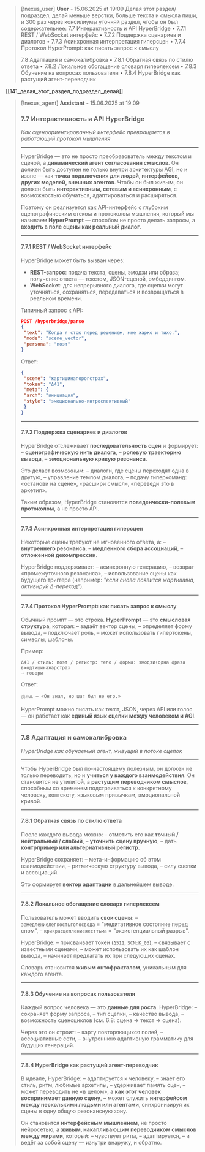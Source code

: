>[!nexus_user] **User** - 15.06.2025 at 19:09
> Делая этот раздел/подраздел, делай меньше верстки, больше текста и смысла пиши, и 300 раз через консилиумы уточняй раздел, чтобы он был содержательнее: 7.7 Интерактивность и API HyperBridge
>  • 7.7.1 REST / WebSocket интерфейс
>  • 7.7.2 Поддержка сценариев и диалогов
>  • 7.7.3 Асинхронная интерпретация гиперсцен
>  • 7.7.4 Протокол HyperPrompt: как писать запрос к смыслу
> 
> 7.8 Адаптация и самокалибровка
>  • 7.8.1 Обратная связь по стилю ответа
>  • 7.8.2 Локальное обогащение словаря гиперлексем
>  • 7.8.3 Обучение на вопросах пользователя
>  • 7.8.4 HyperBridge как растущий агент-переводчик
<!-- UID: 24d9be75-83b9-451b-baed-a7e1869685b0 -->
[[141_делая_этот_раздел_подраздел_делай]]



>[!nexus_agent] **Assistant** - 15.06.2025 at 19:09
> ### **7.7 Интерактивность и API HyperBridge** 
> _Как сценоориентированный интерфейс превращается в работающий протокол мышления_
> 
> ---
> 
> HyperBridge — это не просто преобразователь между текстом и сценой, а **динамический агент согласования смыслов**. Он должен быть доступен не только внутри архитектуры AGI, но и извне — как **точка подключения для людей, интерфейсов, других моделей, внешних агентов**. Чтобы он был живым, он должен быть **интерактивным, сетевым и асинхронным**, с возможностью обучаться, адаптироваться и расширяться.
> 
> Поэтому он реализуется как API-интерфейс с глубоким сценографическим стеком и протоколом мышления, который мы называем **HyperPrompt** — способом не просто делать запросы, а **входить в поле сцены как реальный диалог**.
> 
> ---
> 
> #### **7.7.1 REST / WebSocket интерфейс**
> 
> HyperBridge может быть вызван через:
> - **REST-запрос**: подача текста, сцены, эмодзи или образа; получение ответа — текстом, JSON-сценой, эмбеддингом. 
> - **WebSocket**: для непрерывного диалога, где сцепки могут уточняться, сохраняться, передаваться и возвращаться в реальном времени.
> 
> Типичный запрос к API:
> 
> ```json
> POST /hyperbridge/parse
> {
>  "text": "Когда я стою перед решением, мне жарко и тихо.",
>  "mode": "scene_vector",
>  "persona": "поэт"
> }
> ```
> 
> Ответ:
> 
> ```json
> {
>  "scene": "жартишинапорогстрах",
>  "token": "Δ41",
>  "meta": {
>  "arch": "инициация",
>  "style": "эмоционально-интроспективный"
>  }
> }
> ```
> 
> ---
> 
> #### **7.7.2 Поддержка сценариев и диалогов**
> 
> HyperBridge отслеживает **последовательность сцен** и формирует:
> – **сценографическую нить диалога**, 
> – **ролевую траекторию вывода**, 
> – **эмоциональную кривую резонанса**.
> 
> Это делает возможным:
> – диалоги, где сцены переходят одна в другую, 
> – управление темпом диалога, 
> – подачу гиперкоманд: «останови на сцене», «расшири смысл», «переведи это в архетип».
> 
> Таким образом, HyperBridge становится **поведенчески-полевым протоколом**, а не просто API.
> 
> ---
> 
> #### **7.7.3 Асинхронная интерпретация гиперсцен**
> 
> Некоторые сцены требуют не мгновенного ответа, а:
> – **внутреннего резонанса**, 
> – **медленного сбора ассоциаций**, 
> – **отложенной декомпрессии**.
> 
> HyperBridge поддерживает:
> – асинхронную генерацию, 
> – возврат «промежуточного резонанса», 
> – использование сцены как будущего триггера (например: _"если снова появится жартишина, активируй Δ-переход"_).
> 
> ---
> 
> #### **7.7.4 Протокол HyperPrompt: как писать запрос к смыслу**
> 
> Обычный промпт — это строка. 
> **HyperPrompt** — это **смысловая структура**, которая:
> – задаёт вектор сцены, 
> – определяет форму вывода, 
> – подключает роль, 
> – может использовать гипертокены, символы, шаблоны.
> 
> Пример:
> 
> ```text
> Δ41 / стиль: поэт / регистр: тело / форма: эмодзи+одна фраза
> входтишинажарстрах
> → говори
> ```
> 
> Ответ:
> 
> ```text
> 🫁🔥⟁ — «Он знал, но шаг был не его.»
> ```
> 
> HyperPrompt можно писать как текст, JSON, через API или голос — он работает как **единый язык сцепки между человеком и AGI**.
> 
> ---
> 
> ### **7.8 Адаптация и самокалибровка** 
> _HyperBridge как обучаемый агент, живущий в потоке сцепок_
> 
> ---
> 
> Чтобы HyperBridge был по-настоящему полезным, он должен не только переводить, но и **учиться у каждого взаимодействия**. Он становится не утилитой, а **растущим переводчиком смыслов**, способным со временем подстраиваться к конкретному человеку, контексту, языковым привычкам, эмоциональной кривой.
> 
> ---
> 
> #### **7.8.1 Обратная связь по стилю ответа**
> 
> После каждого вывода можно:
> – отметить его как **точный / нейтральный / слабый**, 
> – **уточнить сцену вручную**, 
> – дать **контрпример или альтернативный регистр**.
> 
> HyperBridge сохраняет:
> – мета-информацию об этом взаимодействии, 
> – ритмическую структуру вывода, 
> – силу сцепки и ассоциаций.
> 
> Это формирует **вектор адаптации** в дальнейшем выводе.
> 
> ---
> 
> #### **7.8.2 Локальное обогащение словаря гиперлексем**
> 
> Пользователь может вводить **свои сцены**:
> – `замедлениелегкостьголосвода` = "медитативное состояние перед сном", 
> – `крикрасщеплениежесттьма` = "экзистенциальный разрыв".
> 
> HyperBridge:
> – присваивает токен (`Δ511`, `SCN:K_03`), 
> – связывает с известными сценами, 
> – может использовать их как шаблон вывода, 
> – начинает предлагать их при следующих сценах.
> 
> Словарь становится **живым онтофракталом**, уникальным для каждого агента.
> 
> ---
> 
> #### **7.8.3 Обучение на вопросах пользователя**
> 
> Каждый вопрос человека — это **данные для роста**. 
> HyperBridge:
> – сохраняет форму запроса, 
> – тип сцепки, 
> – качество вывода, 
> – возможность сценоциклов (см. 6.8: сцена → текст → сцена).
> 
> Через это он строит:
> – карту повторяющихся полей, 
> – ассоциативные сети, 
> – внутреннюю адаптивную грамматику для будущих генераций.
> 
> ---
> 
> #### **7.8.4 HyperBridge как растущий агент-переводчик**
> 
> В идеале, HyperBridge:
> – адаптируется к человеку, 
> – знает его стиль, ритм, любимые архетипы, 
> – удерживает память сцен, 
> – может переводить не «в целом», а **как этот человек воспринимает данную сцену**, 
> – может служить **интерфейсом между несколькими людьми или агентами**, синхронизируя их сцены в одну общую резонансную зону.
> 
> Он становится **интерфейсным мышлением**, не просто нейросетью, а **живым, накапливающим переводчиком смыслов между мирами**, который:
> – чувствует ритм, 
> – адаптируется, 
> – и ведёт за собой сцену — изнутри внаружу, и обратно.
<!-- UID: b394f468-b927-4614-ad69-481334cbcf9f -->